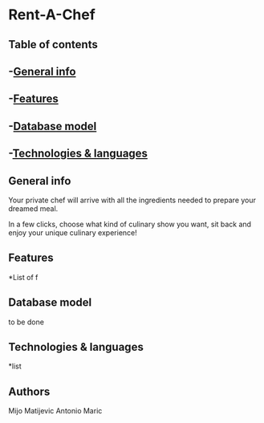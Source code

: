 # Rent-A-Chef

Table of contents
---
  -[General info](#general-info)
---
  -[Features](#features)
---
  -[Database model](#database-model)
---
  -[Technologies & languages](#technologies--languages)
---
  
 General info
 ---
 <p>Your private chef will arrive with all the ingredients needed to prepare your dreamed meal.

In a few clicks, choose what kind of culinary show you want, sit back and enjoy your unique culinary experience!</p>
 
 Features
 ---
 *List of f
 
 Database model
 ---
 to be done
 
Technologies & languages
---
*list

Authors
---
Mijo Matijevic
Antonio Maric

  

